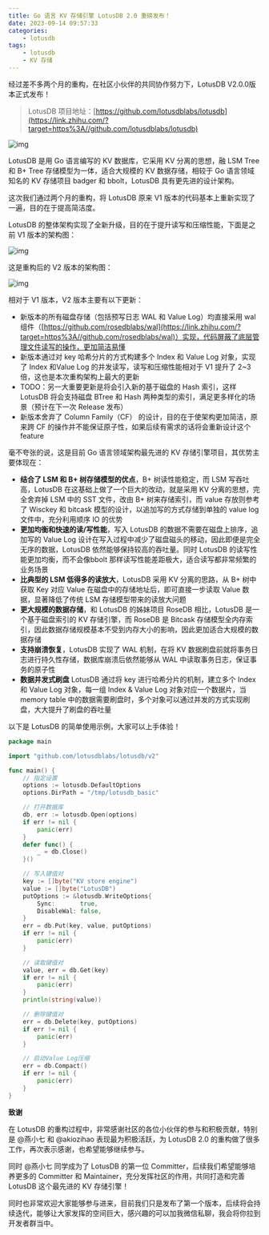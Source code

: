 ```yaml
---
title: Go 语言 KV 存储引擎 LotusDB 2.0 重磅发布！
date: 2023-09-14 09:57:33
categories:
    - lotusdb
tags:
    - lotusdb
    - KV 存储
---
```


经过差不多两个月的重构，在社区小伙伴的共同协作努力下，LotusDB V2.0.0版本正式发布！

> LotusDB 项目地址：[https://github.com/lotusdblabs/lotusdb](https://link.zhihu.com/?target=https%3A//github.com/lotusdblabs/lotusdb)

![img](https://pic2.zhimg.com/80/v2-8cb9f4118f773130586c828471fcb7e1_1440w.webp)

LotusDB 是用 Go 语言编写的 KV 数据库，它采用 KV 分离的思想，融 LSM Tree 和 B+ Tree 存储模型为一体，适合大规模的 KV 数据存储，相较于 Go 语言领域知名的 KV 存储项目 badger 和 bbolt，LotusDB 具有更先进的设计架构。

这次我们通过两个月的重构，将 LotusDB 原来 V1 版本的代码基本上重新实现了一遍，目的在于提高简洁度。

LotusDB 的整体架构实现了全新升级，目的在于提升读写和压缩性能，下面是之前 V1 版本的架构图：

![img](https://pic1.zhimg.com/80/v2-313fffdab1f51233852f63d6462d8344_1440w.webp)

这是重构后的 V2 版本的架构图：

![img](https://pic1.zhimg.com/80/v2-2cc9259192c81c190b8ca3c1adcda9c4_1440w.webp)

相对于 V1 版本，V2 版本主要有以下更新：

- 新版本的所有磁盘存储（包括预写日志 WAL 和 Value Log）均直接采用 wal 组件（[https://github.com/rosedblabs/wal](https://link.zhihu.com/?target=https%3A//github.com/rosedblabs/wal)）实现，代码屏蔽了底层管理文件读写的操作，更加简洁易懂
- 新版本通过对 key 哈希分片的方式构建多个 Index 和 Value Log 对象，实现了 Index 和Value Log 的并发读写，读写和压缩性能相对于 V1 提升了 2~3 倍，这也是本次重构架构上最大的更新
- TODO：另一大重要更新是将会引入新的基于磁盘的 Hash 索引，这样 LotusDB 将会支持磁盘 BTree 和 Hash 两种类型的索引，满足更多样化的场景（预计在下一次 Release 发布）
- 新版本舍弃了 Column Family（CF） 的设计，目的在于使架构更加简洁，原来跨 CF 的操作并不能保证原子性，如果后续有需求的话将会重新设计这个 feature

毫不夸张的说，这是目前 Go 语言领域架构最先进的 KV 存储引擎项目，其优势主要体现在：

- **结合了 LSM 和 B+ 树存储模型的优点**，B+ 树读性能稳定，而 LSM 写吞吐高，LotusDB 在这基础上做了一个巨大的改动，就是采用 KV 分离的思想，完全舍弃掉 LSM 中的 SST 文件，改由 B+ 树来存储索引，而 value 存放则参考了 Wisckey 和 bitcask 模型的设计，以追加写的方式存储到单独的 value log 文件中，充分利用顺序 IO 的优势
- **更加均衡和快速的读/写性能**，写入 LotusDB 的数据不需要在磁盘上排序，追加写的 Value Log 设计在写入过程中减少了磁盘磁头的移动，因此即便是完全无序的数据，LotusDB 依然能够保持较高的吞吐量。同时 LotusDB 的读写性能更加均衡，而不会像bbolt 那样读写性能差距极大，适合读写都非常频繁的业务场景
- **比典型的 LSM 低得多的读放大**，LotusDB 采用 KV 分离的思路，从 B+ 树中获取 Key 对应 Value 在磁盘中的存储地址后，即可直接一步读取 Value 数据，显著降低了传统 LSM 存储模型带来的读放大问题
- **更大规模的数据存储**，和 LotusDB 的姊妹项目 RoseDB 相比，LotusDB 是一个基于磁盘索引的 KV 存储引擎，而 RoseDB 是 Bitcask 存储模型全内存索引，因此数据存储规模基本不受到内存大小的影响，因此更加适合大规模的数据存储
- **支持崩溃恢复**，LotusDB 实现了 WAL 机制，在将 KV 数据刷盘前就将事务日志进行持久性存储，数据库崩溃后依然能够从 WAL 中读取事务日志，保证事务的原子性
- **数据并发式刷盘** LotusDB 通过将 key 进行哈希分片的机制，建立多个 Index 和 Value Log 对象，每一组 Index & Value Log 对象对应一个数据片，当 memory table 中的数据需要刷盘时，多个对象可以通过并发的方式实现刷盘，大大提升了刷盘的吞吐量

以下是 LotusDB 的简单使用示例，大家可以上手体验！

```go
package main

import "github.com/lotusdblabs/lotusdb/v2"

func main() {
    // 指定设置
    options := lotusdb.DefaultOptions
    options.DirPath = "/tmp/lotusdb_basic"

    // 打开数据库
    db, err := lotusdb.Open(options)
    if err != nil {
        panic(err)
    }
    defer func() {
        _ = db.Close()
    }()

    // 写入键值对
    key := []byte("KV store engine")
    value := []byte("LotusDB")
    putOptions := &lotusdb.WriteOptions{
        Sync:       true,
        DisableWal: false,
    }
    err = db.Put(key, value, putOptions)
    if err != nil {
        panic(err)
    }

    // 读取键值对
    value, err = db.Get(key)
    if err != nil {
        panic(err)
    }
    println(string(value))

    // 删除键值对
    err = db.Delete(key, putOptions)
    if err != nil {
        panic(err)
    }

    // 启动Value Log压缩
    err = db.Compact()
    if err != nil {
        panic(err)
    }
}
```

**致谢**

在 LotusDB 的重构过程中，非常感谢社区的各位小伙伴的参与和积极贡献，特别是 @燕小七 和 @akiozihao 表现最为积极活跃，为 LotusDB 2.0 的重构做了很多工作，再次表示感谢，也希望能够继续参与。

同时 @燕小七 同学成为了 LotusDB 的第一位 Committer，后续我们希望能够培养更多的 Committer 和 Maintainer，充分发挥社区的作用，共同打造和完善 LotusDB 这个最先进的 KV 存储引擎！

同时也非常欢迎大家能够参与进来，目前我们只是发布了第一个版本，后续将会持续迭代，能够让大家发挥的空间巨大，感兴趣的可以加我微信私聊，我会将你拉到开发者群当中。

